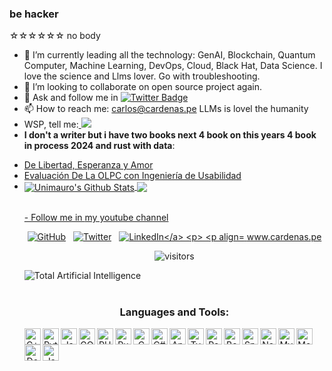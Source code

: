 ### be hacker ###
☆☆☆☆☆☆ 
no body 
- 🌱 I’m currently leading all the technology: GenAI, Blockchain, Quantum Computer, Machine Learning, DevOps, Cloud, Black Hat, Data Science. I love the science and Llms lover. Go with troubleshooting.
- 👯 I’m looking to collaborate on open source project again. 
- 💬 Ask and follow me in  [![Twitter Badge](https://img.shields.io/badge/-@unimauro-1ca0f1?style=flat-square&labelColor=1ca0f1&logo=twitter&logoColor=white&link=https://twitter.com/unimauro)](https://twitter.com/unimauro)
- 📫 How to reach me: carlos@cardenas.pe LLMs is lovel the humanity
- WSP, tell me:<a href="https://wa.me/51940584307?text=Hello%20unimauro">
    <img src="https://img.shields.io/badge/WHATSAPP-%2325D366.svg?&style=for-the-badge&logo=whatsapp&logoColor=white" />  
  </a>
- <b>I don't a writer but i have two books next 4 book on this years 4 book in process 2024 and rust with data</b>:
<ul>
<li> <a href="https://leanpub.com/de_libertad_esperanza_y_amor"> De Libertad, Esperanza y Amor </a></li>
<li> <a href="https://leanpub.com/evaluacion_de_la_olpc_con_ingeniera_de_usabilidad">Evaluación De La OLPC con Ingeniería de Usabilidad </a></li>
<li> <a href="https://leanpub.com/rust> rust in progres to finisj.d diff </a></li>
</ul>

<p align = "center">
  <img align="center" src="https://readme-stats-github.vercel.app/api?username=unimauro&show_icons=true&include_all_commits=true&count_private=true&theme=radical" alt="Unimauro's Github Stats" />
  <img align="center" src="https://readme-stats-github.vercel.app/api/top-langs/?username=unimauro&theme=radical&count_private=true" />
</p>
</br>
- Follow me in <a href="https://www.youtube.com/channel/UCUDcs3s8Src2jP3-xa-aV1w?view_as=subscriber">my youtube channel </a>
</br>
<!--
![Unimauro's github stats](https://github-readme-stats.vercel.app/api/?username=unimauro&show_icons=true&title_color=5ac0a5&icon_color=79ff97&text_color=edf2f7&bg_color=151515)
![Unimauro's github Programming stats](https://github-readme-stats.vercel.app/api/top-langs/?username=unimauro&show_icons=true&hide_border=true")
-->

<p align="center"=>
	<a href="https://github.com/unimauro"><img src="https://img.shields.io/github/followers/unimauro.svg?label=GitHub&style=social" alt="GitHub"></a>&nbsp;&nbsp;
	<a href="https://twitter.com/unimauro"><img src="https://img.shields.io/twitter/follow/unimauro?label=Twitter&style=social" alt="Twitter"></a>&nbsp;&nbsp;
	<a href="https://www.linkedin.com/in/carloscardenasf/"><img src="https://img.shields.io/badge/LinkedIn--_.svg?style=social&logo=linkedin" alt="LinkedIn</a>
<p>
<p align="center">
<a href="https://www.cardenas.pe/">www.cardenas.pe</a>
</p>
<p align="center">
    <img align="center" alt="visitors" src="https://visitor-badge.laobi.icu/badge?page_id=unimauro.unimauro" />
</p>

<img src="https://www.dreducationconsulting.com/wp-content/uploads/2021/07/arti.jpeg" alt="Total Artificial Intelligence">
<center>
<br />


### Languages and Tools:

<img align="left" alt="C++" width="26px" src="https://cdn.jsdelivr.net/npm/simple-icons@3.4.0/icons/cplusplus.svg" />
<img align="left" alt="Python" width="26px" src="https://cdn.jsdelivr.net/npm/simple-icons@3.4.0/icons/python.svg" />
<img align="left" alt="Java" width="26px" src="https://cdn.jsdelivr.net/npm/simple-icons@3.4.0/icons/java.svg" />
<img align="left" alt="GO" width="26px" src="https://cdn.jsdelivr.net/npm/simple-icons@3.4.0/icons/go.svg" />
<img align="left" alt="PHP" width="26px" src="https://cdn.jsdelivr.net/npm/simple-icons@3.4.0/icons/php.svg" />
<img align="left" alt="Ruby" width="26px" src="https://cdn.jsdelivr.net/npm/simple-icons@3.4.0/icons/ruby.svg" />
<img align="left" alt="C" width="26px" src="https://cdn.jsdelivr.net/npm/simple-icons@3.4.0/icons/c.svg" />
<img align="left" alt="C#" width="26px" src="https://cdn.jsdelivr.net/npm/simple-icons@3.4.0/icons/csharp.svg" />
<img align="left" alt="Angular" width="26px" src="https://cdn.jsdelivr.net/npm/simple-icons@3.4.0/icons/angular.svg" />
<img align="left" alt="Typescript" width="26px" src="https://cdn.jsdelivr.net/npm/simple-icons@3.4.0/icons/typescript.svg" />
<img align="left" alt="React" width="26px" src="https://cdn.jsdelivr.net/npm/simple-icons@3.4.0/icons/react.svg" />
<img align="left" alt="Bootstrap" width="26px" src="https://cdn.jsdelivr.net/npm/simple-icons@3.4.0/icons/bootstrap.svg" />
<img align="left" alt="SpringBoot" width="26px" src="https://cdn.jsdelivr.net/npm/simple-icons@3.4.0/icons/spring.svg" />
<img align="left" alt="Node.js" width="26px" src="https://cdn.jsdelivr.net/npm/simple-icons@3.4.0/icons/node-dot-js.svg" />
<img align="left" alt="MySQL" width="26px" src="https://cdn.jsdelivr.net/npm/simple-icons@3.4.0/icons/mysql.svg" />
<img align="left" alt="MongoDB" width="26px" src="https://cdn.jsdelivr.net/npm/simple-icons@3.4.0/icons/mongodb.svg" />
<img align="left" alt="Docker" width="26px" src="https://cdn.jsdelivr.net/npm/simple-icons@3.4.0/icons/docker.svg" />
<img align="left" alt="Jasmine" width="26px" src="https://cdn.jsdelivr.net/npm/simple-icons@3.4.0/icons/jasmine.svg" />

</center>
